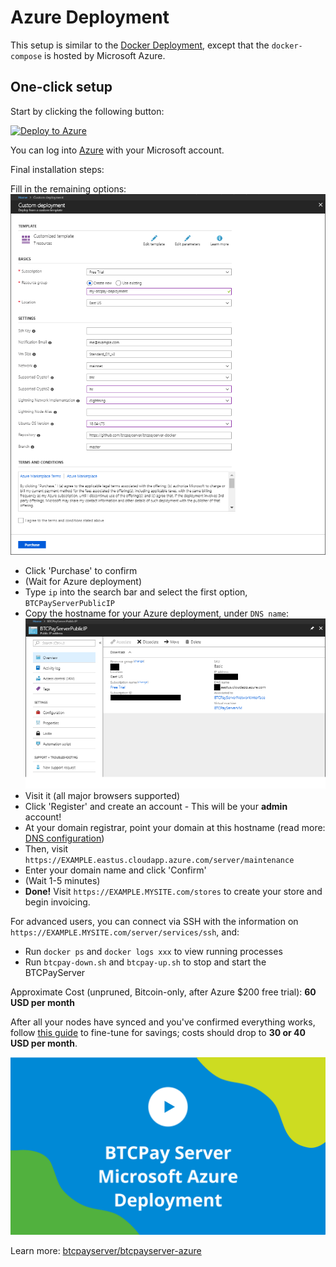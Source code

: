 # Azure Deployment

This setup is similar to the [Docker Deployment](DockerDeployment.md), except that the `docker-compose` is hosted by Microsoft Azure.

## One-click setup

Start by clicking the following button:

[![Deploy to Azure](https://azuredeploy.net/deploybutton.svg)](https://portal.azure.com/#create/Microsoft.Template/uri/https%3A%2F%2Fraw.githubusercontent.com%2Fbtcpayserver%2Fbtcpayserver-azure%2Fmaster%2Fazuredeploy.json)

You can log into [Azure](https://azure.microsoft.com/en-us/account/) with your Microsoft account.

Final installation steps:

Fill in the remaining options: ![Azure Resource Config](./img/AzureResourceConfig.png)
* Click 'Purchase' to confirm
* (Wait for Azure deployment)
* Type `ip` into the search bar and select the first option, `BTCPayServerPublicIP`
* Copy the hostname for your Azure deployment, under `DNS name`: ![Azure BTCPayServerPublicIP](./img/AzureBTCPayServerPublicIP.png)
* Visit it (all major browsers supported)
* Click 'Register' and create an account - This will be your **admin** account!
* At your domain registrar, point your domain at this hostname (read more: [DNS configuration](ChangeDomain.md#setting-up-your-dns-record))
* Then, visit `https://EXAMPLE.eastus.cloudapp.azure.com/server/maintenance`
* Enter your domain name and click 'Confirm'
* (Wait 1-5 minutes)
* **Done!** Visit `https://EXAMPLE.MYSITE.com/stores` to create your store and begin invoicing.

For advanced users, you can connect via SSH with the information on `https://EXAMPLE.MYSITE.com/server/services/ssh`, and:

* Run `docker ps` and `docker logs xxx` to view running processes
* Run `btcpay-down.sh` and `btcpay-up.sh` to stop and start the BTCPayServer

Approximate Cost (unpruned, Bitcoin-only, after Azure $200 free trial): **60 USD per month**

After all your nodes have synced and you've confirmed everything works, follow [this guide](AzurePennyPinching.md) to fine-tune for savings; costs should drop to **30 or 40 USD per month**.

[![BTCPay Server - Azure](./img/thumbnails/BTCPayServerAzureDeployment.png)](http://www.youtube.com/watch?v=xh3Eac66qc4 "BTCPay Server - Azure 1-Click")

Learn more: [btcpayserver/btcpayserver-azure](https://github.com/btcpayserver/btcpayserver-azure)
